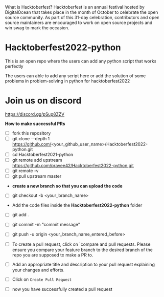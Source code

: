 What is Hacktoberfest?
Hacktoberfest is an annual festival hosted by DigitalOcean that takes place in the month of October to celebrate the open source community. As part of this 31-day celebration, contributors and open source maintainers are encouraged to work on open source projects and win swag to mark the occasion.


# Hacktoberfest2022-python
This is an open repo where the users can add any python script that works perfectly

The users can able to add any script here or add the solution of some problems in problem-solving in python for hacktoberfest2022

# Join us on discord
https://discord.gg/pSup8ZZV


**How to make successful PRs**

- [ ] fork this repository
- [ ] git clone --depth 1 https://github.com/<your_github_user_name>/Hacktoberfest2022-python.git
- [ ] cd Hacktoberfest2021-python
- [ ] git remote add upstream https://github.com/pravee42/Hacktoberfest2022-python.git
- [ ] git remote -v
- [ ] git pull upstream master

- **create a new branch so that you can upload the code**

- [ ] git checkout -b <your_branch_name>

- Add the code files inside the **Hacktoberfest2022-python** folder

- [ ] git add .
- [ ] git commit -m "commit message"
- [ ] git push -u origin <your_branch_name_entered_before>
- [ ]  To create a pull request, click on `compare and pull requests. Please ensure you compare your feature branch to the desired branch of the repo you are supposed to make a PR to.
- [ ] Add an appropriate title and description to your pull request explaining your changes and efforts.
- [ ]  Click on `Create Pull Request`
- [ ] now you have successfully created a pull request

